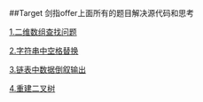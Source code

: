 ##Target
剑指offer上面所有的题目解决源代码和思考

[1.二维数组查找问题](https://github.com/Jensenczx/offer/blob/master/%EF%BC%881%EF%BC%89searchInTwoDimensionalArrays/Solution.java)

[2.字符串中空格替换]()

[3.链表中数据倒叙输出]()

[4.重建二叉树]()
